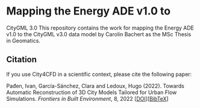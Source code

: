 # Mapping the Energy ADE v1.0 to
CityGML 3.0
This repository contains the work for mapping the Energy ADE v1.0 to the CityGML v3.0 data model by Carolin Bachert as the MSc Thesis in Geomatics.

## Citation
If you use City4CFD in a scientific context, please cite the following paper:

Pađen, Ivan, García-Sánchez, Clara and Ledoux, Hugo (2022). Towards Automatic Reconstruction of 3D City Models Tailored for Urban Flow Simulations. *Frontiers in Built Environment*, 8, 2022 [[DOI](https://www.frontiersin.org/articles/10.3389/fbuil.2022.899332)][[BibTeX](https://github.com/tudelft3d/City4CFD/blob/master/CITATION.bib)]
